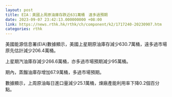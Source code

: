 ```yaml
---
layout: post
title: EIA：美國上周原油庫存跌近631萬桶　遠多過預期
date: 2023-09-07 23:42:13.000000000 +08:00
link: https://news.rthk.hk/rthk/ch/component/k2/1717240-20230907.htm
categories: rthk
---
```


美國能源信息署(EIA)數據顯示，美國上星期原油庫存減少630.7萬桶，遠多過市場原先估計減少206.4萬桶。

上星期汽油庫存減少266.6萬桶，亦多過市場預期減少95萬桶。

期內，蒸餾油庫存增加67.9萬桶，多過市場預期。

數據顯示，上周原油每日進口量減少25.1萬桶，煉廠產能利用率下降0.2個百分點。
